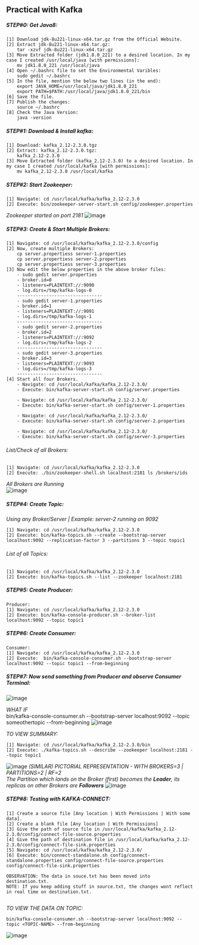 ## Practical with Kafka

##### STEP#0: Get Java8:

```
[1] Download jdk-8u221-linux-x64.tar.gz from the Official Website.
[2] Extract jdk-8u221-linux-x64.tar.gz:
    tar -xzvf jdk-8u221-linux-x64.tar.gz
[3] Move Extracted folder (jdk1.8.0_221) to a desired location. In my case I created /usr/local/java [with permissions]:
    mv jdk1.8.0_221 /usr/local/java
[4] Open ~/.bashrc file to set the Environmental Varibles:
    sudo gedit ~/.bashrc	
[5] In the file, mention the below two lines (in the end):
    export JAVA_HOME=/usr/local/java/jdk1.8.0_221
    export PATH=$PATH:/usr/local/java/jdk1.8.0_221/bin
[6] Save the file.
[7] Publish the changes:
    source ~/.bashrc
[8] Check the Java Version: 
    java -version
```
##### STEP#1: Download & Install kafka:
```
[1] Download: kafka_2.12-2.3.0.tgz
[2] Extract: kafka_2.12-2.3.0.tgz:
    kafka_2.12-2.3.0
[3] Move Extracted folder (kafka_2.12-2.3.0) to a desired location. In my case I created /usr/local/kafka [with permissions]:
    mv kafka_2.12-2.3.0 /usr/local/kafka       
```
##### STEP#2: Start Zookeeper:
```
[1] Navigate: cd /usr/local/kafka/kafka_2.12-2.3.0
[2] Execute: bin/zookeeper-server-start.sh config/zookeeper.properties 
```
*Zookeeper started on port 2181*
![image](https://user-images.githubusercontent.com/45539698/66250650-2892d200-e763-11e9-9a29-2255515a6c16.png)


##### STEP#3: Create & Start Multiple Brokers:
```
[1] Navigate: cd /usr/local/kafka/kafka_2.12-2.3.0/config
[2] Now, create multiple Brokers:
    cp server.propertiess server-1.properties
    cp server.propertiess server-2.properties
    cp server.propertiess server-3.properties
[3] Now edit the below properties in the above broker files:
    - sudo gedit server.properties
    - broker.id=0
    - listeners=PLAINTEXT://:9090
    - log.dirs=/tmp/kafka-logs-0
    --------------------------------
    - sudo gedit server-1.properties
    - broker.id=1
    - listeners=PLAINTEXT://:9091
    - log.dirs=/tmp/kafka-logs-1
    --------------------------------
    - sudo gedit server-2.properties
    - broker.id=2
    - listeners=PLAINTEXT://:9092
    - log.dirs=/tmp/kafka-logs-2
    --------------------------------
    - sudo gedit server-3.properties
    - broker.id=3
    - listeners=PLAINTEXT://:9093
    - log.dirs=/tmp/kafka-logs-3
    --------------------------------
[4] Start all four Brokers.
    - Navigate: cd /usr/local/kafka/kafka_2.12-2.3.0/
    - Execute: bin/kafka-server-start.sh config/server.properties 
    
    - Navigate: cd /usr/local/kafka/kafka_2.12-2.3.0/
    - Execute: bin/kafka-server-start.sh config/server-1.properties 
    
    - Navigate: cd /usr/local/kafka/kafka_2.12-2.3.0/  
    - Execute: bin/kafka-server-start.sh config/server-2.properties 
    
    - Navigate: cd /usr/local/kafka/kafka_2.12-2.3.0/ 
    - Execute: bin/kafka-server-start.sh config/server-3.properties 

```
###### List/Check of all Brokers: </br>
```
[1] Navigate: cd /usr/local/kafka/kafka_2.12-2.3.0 
[2] Execute: ./bin/zookeeper-shell.sh localhost:2181 ls /brokers/ids
```
*All Brokers are Running* </br>
![image](https://user-images.githubusercontent.com/45539698/66250957-62fe6e00-e767-11e9-928d-19b88e9070aa.png)


##### STEP#4: Create Topic:
*Using any Broker/Server | Example: server-2 running on 9092*
```
[1] Navigate: cd /usr/local/kafka/kafka_2.12-2.3.0
[2] Execute: bin/kafka-topics.sh --create --bootstrap-server localhost:9092 --replication-factor 3 --partitions 3 --topic topic1
```
###### List of all Topics: </br>
```
[1] Navigate: cd /usr/local/kafka/kafka_2.12-2.3.0 
[2] Execute: bin/kafka-topics.sh --list --zookeeper localhost:2181 
```
##### STEP#5: Create Producer:
```
Producer:
[1] Navigate: cd /usr/local/kafka/kafka_2.12-2.3.0
[2] Execute: bin/kafka-console-producer.sh --broker-list localhost:9092 --topic topic1
```

##### STEP#6: Create Consumer:
```
Consumer:
[1] Navigate: cd /usr/local/kafka/kafka_2.12-2.3.0
[2] Execute:  bin/kafka-console-consumer.sh --bootstrap-server localhost:9092 --topic topic1 --from-beginning
```

##### STEP#7: Now send something from Producer and observe Consumer Terminal:

![image](https://user-images.githubusercontent.com/45539698/66251066-52e78e00-e769-11e9-8e6e-2fb3728638f8.png)

*WHAT IF*  </br>
 bin/kafka-console-consumer.sh --bootstrap-server localhost:9092 --topic someothertopic --from-beginning
![image](https://user-images.githubusercontent.com/45539698/65813241-363ed980-e1f0-11e9-8806-a4fd584ab632.png)


*TO VIEW SUMMARY:* </br>
```
[1] Navigate: cd /usr/local/kafka/kafka_2.12-2.3.0/bin
[2] Execute: ./kafka-topics.sh --describe --zookeeper localhost:2181 --topic topic1
```
![image](https://user-images.githubusercontent.com/45539698/66251615-bb396e00-e76f-11e9-9285-3a9b240cf51d.png)
*(SIMILAR) PICTORIAL REPRESENTATION - WITH BROKERS=3 | PARTITIONS=2 | RF=2* </br>
*The Partition which lands on the Broker (first) becomes the **Leader**, its replicas on other Brokers are **Followers***
![image](https://user-images.githubusercontent.com/45539698/66251920-52ec8b80-e773-11e9-8f60-876385469d94.png)

##### STEP#8: Testing with KAFKA-CONNECT:
```
[1] Create a source file [Any location | With Permissions | With some data].
[2] Create a blank file [Any location | With Permissions]
[3] Give the path of source file in /usr/local/kafka/kafka_2.12-2.3.0/config/connect-file-source.properties
[4] Give the path of destination file in /usr/local/kafka/kafka_2.12-2.3.0/config/connect-file-sink.properties
[5] Navigate: cd /usr/local/kafka/kafka_2.12-2.3.0/
[6] Execute: bin/connect-standalone.sh config/connect-standalone.properties config/connect-file-source.properties config/connect-file-sink.properties

OBSERVATION: The data in souce.txt has been moved into destination.txt.
NOTE: If you keep adding stuff in source.txt, the changes wont reflect in real time on destination.txt.
    
  ```  
  *TO VIEW THE DATA ON TOPIC:* </br>
  ```
  bin/kafka-console-consumer.sh --bootstrap-server localhost:9092 --topic <TOPIC-NAME> --from-beginning
  ```
  ![image](https://user-images.githubusercontent.com/45539698/66253162-67378500-e781-11e9-8acf-10203f937f01.png)
